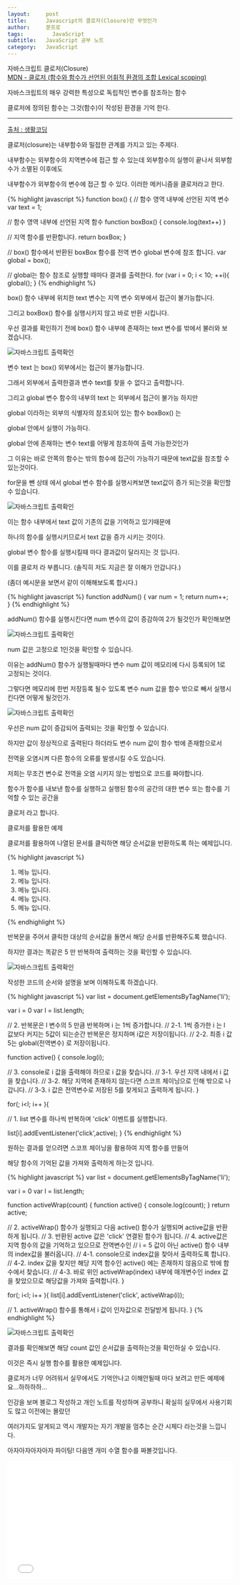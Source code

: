 ```yaml
---
layout:     post
title:      Javascript의 클로저(Closure)란 무엇인가
author:     쭌프로
tags: 		  JavaScript
subtitle:   JavaScript 공부 노트
category:   JavaScript
---
```

<!-- Start Writing Below in Markdown -->

<div class="box">
  <div class="small-title">자바스크립트 클로저(Closure)</div>
  <div class="pro-txt">
    <a href="https://developer.mozilla.org/ko/docs/Web/JavaScript/Guide/Closures" target="_balnk">
      MDN - 클로저 (함수와 함수가 선언된 어휘적 환경의 조합 Lexical scoping)
    </a>
    <p>자바스크립트의 매우 강력한 특성으로 독립적인 변수를 참조하는 함수</p>
    <p>클로저에 정의된 함수는 그것(함수)이 작성된 환경을 기억 한다.</p>
    <hr>
    <a href="https://opentutorials.org/course/743/6544" target="_balnk">
      출처 : 생활코딩
    </a>
    <p>클로저(closure)는 내부함수와 밀접한 관계를 가지고 있는 주제다. </p>
    <p>내부함수는 외부함수의 지역변수에 접근 할 수 있는데 외부함수의 실행이 끝나서 외부함수가 소멸된 이후에도</p>
    <p>내부함수가 외부함수의 변수에 접근 할 수 있다. 이러한 메커니즘을 클로저라고 한다.</p>
  </div>
  
{% highlight javascript %}
function box() {
  // 함수 영역 내부에 선언된 지역 변수
  var text = 1;
  
  // 함수 영역 내부에 선언된 지역 함수
  function boxBox() {
    console.log(text++)
  }
  
  // 지역 함수를 반환합니다.
  return boxBox;
}

// box() 함수에서 반환된 boxBox 함수를 전역 변수 global 변수에 참조 합니다.
var global = box();

// global는 함수 참조로 실행할 때마다 결과를 출력한다.
for (var i = 0; i < 10; ++i){
  global();
}
{% endhighlight %}

<p>box() 함수 내부에 위치한 text 변수는 지역 변수 외부에서 접근이 불가능합니다.</p>
<p>그리고 boxBox() 함수를 실행시키지 않고 바로 반환 시킵니다.</p>
<p>우선 결과를 확인하기 전에 box() 함수 내부에 존재하는 text 변수를 밖에서 불러와 보겠습니다.</p>
<div class="img-box">
  <img src="https://alalstjr.github.io/jjunpro.github.io/img/2018-10-25-1.png" alt="자바스크립트 출력확인" />
</div>
<p>변수 text 는 box() 외부에서는 접근이 불가능합니다.</p>
<p>그래서 외부에서 출력한결과 변수 text를 찾을 수 없다고 출력합니다.</p>
<p>그리고 global 변수 함수의 내부의 text 는 외부에서 접근이 불가능 하지만</p>
<p>global 이라하는 외부의 식별자의 참조되어 있는 함수 boxBox() 는</p>
<p>global 안에서 실행이 가능하다.</p>
<p>global 안에 존재하는 변수 text를 어떻게 참조하여 출력 가능한것인가</p>
<p>그 이유는 바로 안쪽의 함수는 밖의 함수에 접근이 가능하기 때문에 text값을 참조할 수 있는것이다.</p>
<p>for문을 뺀 상태 에서 global 변수 함수를 실행시켜보면 text값이 증가 되는것을 확인할 수 있습니다. </p>
<div class="img-box">
  <img src="https://alalstjr.github.io/jjunpro.github.io/img/2018-10-25-2.png" alt="자바스크립트 출력확인" />
</div>
<p>이는 함수 내부에서 text 값이 기존의 값을 기억하고 있기때문에</p>
<p>하나의 함수를 실행시키므로서 text 값을 증가 시키는 것이다.</p>
<p>global 변수 함수를 실행시킬때 마다 결과값이 달라지는 것 입니다.</p>
<p>이를 클로저 라 부릅니다. (솔직히 저도 지금은 잘 이해가 안갑니다.)</p>
<p>(좀더 예시문을 보면서 같이 이해해보도록 합시다.)</p>
</div>

<div class="box">
{% highlight javascript %}
  function addNum() {
    var num = 1;
    return num++;
  }
{% endhighlight %}
  <p>addNum() 함수를 실행시킨다면 num 변수의 값이 증감하여 2가 될것인가 확인해보면</p>
<div class="img-box">
  <img src="https://alalstjr.github.io/jjunpro.github.io/img/2018-10-25-3.png" alt="자바스크립트 출력확인" />
</div>
  <p>num 값은 고정으로 1인것을 확인할 수 있습니다.</p>
  <p>이유는 addNum() 함수가 실행될때마다 변수 num 값이 메모리에 다시 등록되어 1로 고정되는 것이다.</p>
  <p>그렇다면 메모리에 한번 저장등록 될수 있도록 변수 num 값을 함수 밖으로 빼서 실행시킨다면 어떻게 될것인가.</p>
<div class="img-box">
  <img src="https://alalstjr.github.io/jjunpro.github.io/img/2018-10-25-4.png" alt="자바스크립트 출력확인" />
</div>
  <p>우선은 num 값이 증감되어 출력되는 것을 확인할 수 있습니다.</p>
  <p>하지만 값이 정상적으로 출력된다 하더라도 변수 num 값이 함수 밖에 존재함으로서</p>
  <p>전역을 오염시켜 다른 함수의 오류를 발생시킬 수도 있습니다.</p>
</div>

<div class="box">
  <p>저희는 무조건 변수로 전역을 오염 시키지 않는 방법으로 코드를 짜야합니다.</p>
  <p>함수가 함수를 내보낸 함수를 실행하고 실행된 함수의 공간의 대한 변수 또는 함수를 기억할 수 있는 공간을</p>
  <p>클로저 라고 합니다.</p>
</div>

<div class="box">
  <div class="small-title">클로저를 활용한 예제</div>
  <p>클로저를 활용하여 나열된 문서를 클릭하면 해당 순서값을 반환하도록 하는 예제입니다.</p>
  
{% highlight javascript %}
<ol>
  <li>메뉴 입니다.</li>
  <li>메뉴 입니다.</li>
  <li>메뉴 입니다.</li>
  <li>메뉴 입니다.</li>
  <li>메뉴 입니다.</li>
</ol>

<script>
// li를 변수 list에 참조합니다.
var list = document.getElementsByTagName('li');

// 반복문 for문을 작성합니다.
// i 와 l(길이값or갯수) 밖에서 선언했습니다.
// for문 내부,외부 에서 선언해도됩니다. 
var i = 0
var l = list.length;

// 반복문 내부에 함수를 만들지 안도록 하기위해서 외부에 active함수를 만듭니다.
// 반복할때마다 함수가 생성되는것을 방지하기 위함입니다.
function active() {
  console.log(i);
}

for(; i<l; i++ ){
  // 클릭한 대상의 순서 i값을 출력하도록 각각의 li문서에 click 이벤트를 줍니다.
  list[i].addEventListener('click',active);
}
</script>
{% endhighlight %}

<p>반복문을 주어서 클릭한 대상의 순서값을 돌면서 해당 순서를 반환해주도록 했습니다.</p>
<p>하지만 결과는 똑같은 5 만 반복하여 출력하는 것을 확인할 수 있습니다.</p>
<div class="img-box">
  <img src="https://alalstjr.github.io/jjunpro.github.io/img/2018-11-04-1.png" alt="자바스크립트 출력확인" />
</div>
</div>

<div class="box">
  <p>작성한 코드의 순서와 설명을 보며 이해하도록 하겠습니다.</p>
{% highlight javascript %}
var list = document.getElementsByTagName('li');

var i = 0
var l = list.length;

// 2. 반복문은 l 변수의 5 만큼 반복하며 i 는 1씩 증가합니다.
// 2-1. 1씩 증가한 i 는 l 값보다 커지는 5값이 되는순간 반복문은 정지하며 i값은 저장이됩니다.
// 2-2. 최종 i 값 5는 global(전역변수) 로 저장이됩니다. 

function active() {
  console.log(i);

  // 3. console로 i 값을 출력해야 하므로 i 값을 찾습니다.
  // 3-1. 우선 지역 내에서 i 값을 찾습니다. 
  // 3-2. 해당 지역에 존재하지 않는다면 스코프 체이닝으로 인해 밖으로 나갑니다.
  // 3-3. i 값은 전역변수로 저장된 5를 찾게되고 출력하게 됩니다.
}

for(; i<l; i++ ){

  // 1. list 변수를 하나씩 반복하며 'click' 이벤트를 실행합니다.

  list[i].addEventListener('click',active);
}
{% endhighlight %}

<p>원하는 결과를 얻으려면 스코프 체이닝을 활용하여 지역 함수를 만들어</p>
<p>해당 함수의 기억된 값을 가져와 출력하게 하는것 입니다.</p>
</div>

<div class="box">
{% highlight javascript %}
var list = document.getElementsByTagName('li');

var i = 0
var l = list.length;

function activeWrap(count) {
  function active() {
    console.log(count);
  }
  return active;

  // 2. activeWrap() 함수가 실행되고 다음 active() 함수가 실행되며 active값을 반환하게 됩니다.
  // 3. 반환된 active 값은 'click' 연결된 함수가 됩니다.
  // 4. active값은 지역 함수의 값을 기억하고 있으므로 전역변수인
  //    i = 5 값이 아닌 active() 함수 내부의 index값을 불러옵니다.
  // 4-1. console으로 index값을 찾아서 출력하도록 합니다.
  // 4-2. index 값을 찾지만 해당 지역 함수인 active() 에는 존재하지 않음으로 밖에 함수에서 찾습니다.
  // 4-3. 바로 위인 activeWrap(index) 내부에 매개변수인 index 값을 찾았으므로 해당값을 가져와 출력합니다.
}	

for(; i<l; i++ ){
  list[i].addEventListener('click', activeWrap(i));

  // 1. activeWrap() 함수를 통해서 i 값이 인자값으로 전달받게 됩니다.
}
{% endhighlight %}
<div class="img-box">
  <img src="https://alalstjr.github.io/jjunpro.github.io/img/2018-11-04-2.png" alt="자바스크립트 출력확인" />
</div>
<p>결과를 확인해보면 해당 count 값인 순서값을 출력하는것을 확인하실 수 있습니다.</p>
</div>

<div class="box">
  <p>이것은 즉시 실행 함수를 활용한 예제입니다.</p>
  <p>클로저가 너무 어려워서 실무에서도 기억안나고 이해안될때 마다 보려고 만든 예제에요...하하하하...</p>
  <p>인강을 보며 블로그 작성하고 개인 노트를 작성하며 공부하니 확실히 실무에서 사용기회도 많고 이전에는 몰랐던</p>
  <p>여러가지도 알게되고 역시 개발자는 자기 개발을 멈추는 순간 시체다 라는것을 느낍니다.</p>
  <p>아자아자아자아자 파이팅! 다음엔 개미 수열 함수를 짜볼것입니다.</p>
<iframe height='265' scrolling='no' title='클로저,IIFE 를 활용한 해당 순서값 가져오기' src='//codepen.io/alalstjr/embed/ZmYGGY/?height=265&theme-id=0&default-tab=js,result' frameborder='no' allowtransparency='true' allowfullscreen='true' style='width: 100%;'>See the Pen <a href='https://codepen.io/alalstjr/pen/ZmYGGY/'>클로저,IIFE 를 활용한 해당 순서값 가져오기</a> by alalstjr (<a href='https://codepen.io/alalstjr'>@alalstjr</a>) on <a href='https://codepen.io'>CodePen</a>.
</iframe>
</div>  
